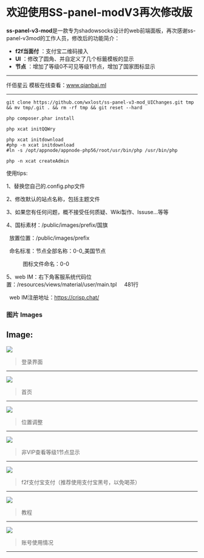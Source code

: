 # 欢迎使用SS-panel-modV3再次修改版


**ss-panel-v3-mod**是一款专为shadowsocks设计的web前端面板，再次感谢ss-panel-v3mod的工作人员，修改后的功能简介：
 
- **f2f当面付** ：支付宝二维码接入
- **UI** ：修改了圆角、并自定义了几个标籤模板的显示
- **节点** ：增加了等级0不可见等级1节点，增加了国家图标显示

-------------------

仟佰星云 模板在线查看：www.qianbai.ml

-------------------
```
git clone https://github.com/wxlost/ss-panel-v3-mod_UIChanges.git tmp && mv tmp/.git . && rm -rf tmp && git reset --hard
```
```
php composer.phar install
```
```
php xcat initQQWry
```
```
php xcat initdownload
#php -n xcat initdownload
#ln -s /opt/appnode/appnode-php56/root/usr/bin/php /usr/bin/php
```
```
php -n xcat createAdmin
```

使用tips:

1、替换您自己的.config.php文件

2、修改默认的站点名称，包括主题文件

3、如果您有任何问题，概不接受任何质疑、Wiki製作、Issuse...等等

4、国标素材：/public/images/prefix/国旗

   放置位置：/public/images/prefix
   
   命名标准：节点全部名称：0-0_美国节点
   
            图标文件命名：0-0
            
5、web IM：右下角客服系统代码位置：/resources/views/material/user/main.tpl     481行

   web IM注册地址：https://crisp.chat/
### 图片 Images

Image:
-------------------
![](https://github.com/galaxychuck/images/blob/master/1.jpg)

> 登录界面
-------------------

![](https://github.com/galaxychuck/images/blob/master/2.jpg)

> 首页

-------------------
![](https://github.com/galaxychuck/images/blob/master/3.jpg)

> 位置调整

-------------------
![](https://github.com/galaxychuck/images/blob/master/4.jpg)

> 非VIP查看等级1节点显示

-------------------
![](https://github.com/galaxychuck/images/blob/master/5.jpg)

> f2f支付宝支付（推荐使用支付宝黑号，以免喝茶）

-------------------
![](https://github.com/galaxychuck/images/blob/master/6.jpg)

> 教程
-------------------

![](https://github.com/galaxychuck/images/blob/master/7.jpg)

> 账号使用情况
-------------------
